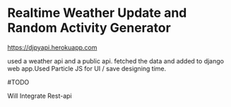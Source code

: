 # Realtime Weather Update and Random Activity Generator


https://djpyapi.herokuapp.com



used a weather api and a public api. fetched the data and added to django web app.Used 
Particle JS for UI / save designing time.

#TODO

Will Integrate Rest-api
